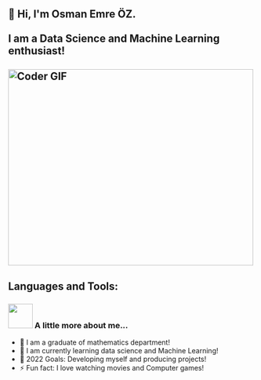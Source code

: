 <h2 align="left">
 <abc>
  <br>👋 Hi, I'm Osman Emre ÖZ.<br>
  <br>I am a Data Science and Machine Learning enthusiast! <br>
  <br>
    <img src="https://media.giphy.com/media/SWoSkN6DxTszqIKEqv/giphy.gif" alt="Coder GIF" width="500" height="400">
 </abc>
</h2> 
<h2 align="left">Languages and Tools:</h2>

### <img src="https://media.giphy.com/media/VgCDAzcKvsR6OM0uWg/giphy.gif" width="50"> A little more about me...  
- 🔭 I am a graduate of mathematics department!
- 🌱 I am currently learning data science and Machine Learning!
- 🥅 2022 Goals: Developing myself and producing projects!
- ⚡ Fun fact: I love watching movies and Computer games!
